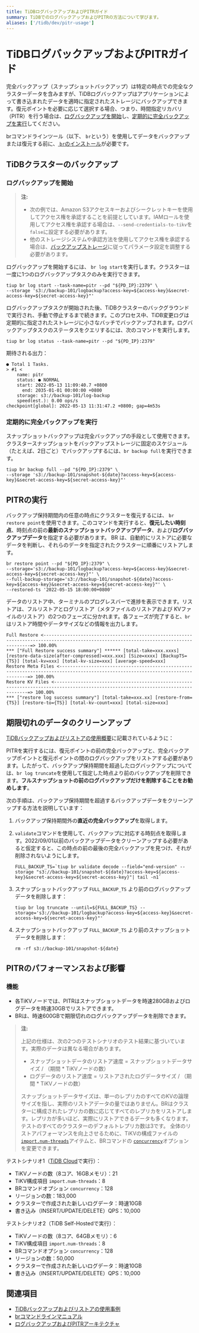 ```yaml
---
title: TiDBログバックアップおよびPITRガイド
summary: TiDBでのログバックアップおよびPITRの方法について学びます。
aliases: ['/tidb/dev/pitr-usage']
---
```


# TiDBログバックアップおよびPITRガイド

完全バックアップ（スナップショットバックアップ）は特定の時点での完全なクラスターデータを含みますが、TiDBログバックアップはアプリケーションによって書き込まれたデータを適時に指定されたストレージにバックアップできます。復元ポイントを必要に応じて選択する場合、つまり、時間指定リカバリ（PITR）を行う場合は、[ログバックアップを開始](#start-log-backup)し、[定期的に完全バックアップを実行](#run-full-backup-regularly)してください。

brコマンドラインツール（以下、 `br`という）を使用してデータをバックアップまたは復元する前に、[ `br`のインストール](/br/br-use-overview.md#deploy-and-use-br)が必要です。

## TiDBクラスターのバックアップ

### ログバックアップを開始

> **注:**
>
> - 次の例では、Amazon S3アクセスキーおよびシークレットキーを使用してアクセス権を承認することを前提としています。IAMロールを使用してアクセス権を承認する場合は、`--send-credentials-to-tikv`を`false`に設定する必要があります。
> - 他のストレージシステムや承認方法を使用してアクセス権を承認する場合は、[バックアップストレージ](/br/backup-and-restore-storages.md)に従ってパラメータ設定を調整する必要があります。

ログバックアップを開始するには、 `br log start`を実行します。クラスターは一度に1つのログバックアップタスクのみを実行できます。

```shell
tiup br log start --task-name=pitr --pd "${PD_IP}:2379" \
--storage 's3://backup-101/logbackup?access-key=${access-key}&secret-access-key=${secret-access-key}"'
```

ログバックアップタスクが開始された後、TiDBクラスターのバックグラウンドで実行され、手動で停止するまで続きます。このプロセス中、TiDB変更ログは定期的に指定されたストレージに小さなバッチでバックアップされます。ログバックアップタスクのステータスをクエリするには、次のコマンドを実行します。

```shell
tiup br log status --task-name=pitr --pd "${PD_IP}:2379"
```

期待される出力：

```
● Total 1 Tasks.
> #1 <
    name: pitr
    status: ● NORMAL
    start: 2022-05-13 11:09:40.7 +0800
      end: 2035-01-01 00:00:00 +0800
    storage: s3://backup-101/log-backup
    speed(est.): 0.00 ops/s
checkpoint[global]: 2022-05-13 11:31:47.2 +0800; gap=4m53s
```

### 定期的に完全バックアップを実行

スナップショットバックアップは完全バックアップの手段として使用できます。クラスタースナップショットをバックアップストレージに固定のスケジュール（たとえば、2日ごと）でバックアップするには、`br backup full`を実行できます。

```shell
tiup br backup full --pd "${PD_IP}:2379" \
--storage 's3://backup-101/snapshot-${date}?access-key=${access-key}&secret-access-key=${secret-access-key}"'
```

## PITRの実行

バックアップ保持期間内の任意の時点にクラスターを復元するには、 `br restore point`を使用できます。このコマンドを実行すると、**復元したい時刻点**、時刻点の前の**最新のスナップショットバックアップデータ**、および**ログバックアップデータ**を指定する必要があります。 BR は、自動的にリストアに必要なデータを判断し、それらのデータを指定されたクラスターに順番にリストアします。

```shell
br restore point --pd "${PD_IP}:2379" \
--storage='s3://backup-101/logbackup?access-key=${access-key}&secret-access-key=${secret-access-key}"' \
--full-backup-storage='s3://backup-101/snapshot-${date}?access-key=${access-key}&secret-access-key=${secret-access-key}"' \
--restored-ts '2022-05-15 18:00:00+0800'
```

データのリストア中、ターミナルのプログレスバーで進捗を表示できます。リストアは、フルリストアとログリストア（メタファイルのリストアおよび KVファイルのリストア）の2つのフェーズに分かれます。各フェーズが完了すると、`br`はリストア時間やデータサイズなどの情報を出力します。

```shell
Full Restore <---------------------------------------------------------------------------------------------------------------------------------------=> 100.00%
*** ["Full Restore success summary"] ****** [total-take=xxx.xxxs] [restore-data-size(after-compressed)=xxx.xxx] [Size=xxxx] [BackupTS={TS}] [total-kv=xxx] [total-kv-size=xxx] [average-speed=xxx]
Restore Meta Files <--------------------------------------------------------------------------------------------------------------------------------=> 100.00%
Restore KV Files <----------------------------------------------------------------------------------------------------------------------------------=> 100.00%
*** ["restore log success summary"] [total-take=xxx.xx] [restore-from={TS}] [restore-to={TS}] [total-kv-count=xxx] [total-size=xxx]
```

## 期限切れのデータのクリーンアップ

[TiDBバックアップおよびリストアの使用概要](/br/br-use-overview.md)に記載されているように：

PITRを実行するには、復元ポイントの前の完全バックアップと、完全バックアップポイントと復元ポイントの間のログバックアップをリストアする必要があります。したがって、バックアップ保持期間を超過したログバックアップについては、`br log truncate`を使用して指定した時点より前のバックアップを削除できます。**フルスナップショットの前のログバックアップだけを削除することをお勧めします**。

次の手順は、バックアップ保持期間を超過するバックアップデータをクリーンアップする方法を説明しています：

1. バックアップ保持期間外の**直近の完全バックアップ**を取得します。
2. `validate`コマンドを使用して、バックアップに対応する時刻点を取得します。2022/09/01以前のバックアップデータをクリーンアップする必要があると仮定すると、この時点の前の最後の完全バックアップを見つけ、それが削除されないようにします。

    ```shell
    FULL_BACKUP_TS=`tiup br validate decode --field="end-version" --storage "s3://backup-101/snapshot-${date}?access-key=${access-key}&secret-access-key=${secret-access-key}"| tail -n1`
    ```

3. スナップショットバックアップ `FULL_BACKUP_TS` より前のログバックアップデータを削除します：

    ```shell
    tiup br log truncate --until=${FULL_BACKUP_TS} --storage='s3://backup-101/logbackup?access-key=${access-key}&secret-access-key=${secret-access-key}"'
    ```

4. スナップショットバックアップ `FULL_BACKUP_TS` より前のスナップショットデータを削除します：

    ```shell
    rm -rf s3://backup-101/snapshot-${date}
    ```

## PITRのパフォーマンスおよび影響

### 機能

- 各TiKVノードでは、PITRはスナップショットデータを時速280GBおよびログデータを時速30GBでリストアできます。
- BRは、時速600GBで期限切れのログバックアップデータを削除できます。

> **注:**
>
> 上記の仕様は、次の2つのテストシナリオのテスト結果に基づいています。実際のデータは異なる場合があります。
>
> - スナップショットデータのリストア速度 = スナップショットデータサイズ / （期間 * TiKVノードの数）
> - ログデータのリストア速度 = リストアされたログデータサイズ / （期間 * TiKVノードの数）
>
> スナップショットデータサイズは、単一のレプリカのすべてのKVの論理サイズを指し、実際のリストアデータの量ではありません。BRはクラスターに構成されたレプリカの数に応じてすべてのレプリカをリストアします。レプリカが多いほど、実際にリストアできるデータも多くなります。
> テストのすべてのクラスターのデフォルトレプリカ数は3です。
> 全体のリストアパフォーマンスを向上させるために、TiKVの構成ファイルの [`import.num-threads`](/tikv-configuration-file.md#import)アイテムと、BRコマンドの [`concurrency`](/br/use-br-command-line-tool.md#common-options)オプションを変更できます。

テストシナリオ1（[TiDB Cloud](https://tidbcloud.com)で実行）：

- TiKVノードの数（8コア、16GBメモリ）：21
- TiKV構成項目 `import.num-threads`：8
- BRコマンドオプション `concurrency`：128
- リージョンの数：183,000
- クラスターで作成された新しいログデータ：時速10GB
- 書き込み（INSERT/UPDATE/DELETE）QPS：10,000

テストシナリオ2（TiDB Self-Hostedで実行）：

- TiKVノードの数（8コア、64GBメモリ）：6
- TiKV構成項目 `import.num-threads`：8
- BRコマンドオプション `concurrency`：128
- リージョンの数：50,000
- クラスターで作成された新しいログデータ：時速10GB
- 書き込み（INSERT/UPDATE/DELETE）QPS：10,000

## 関連項目

* [TiDBバックアップおよびリストアの使用事例](/br/backup-and-restore-use-cases.md)
* [brコマンドラインマニュアル](/br/use-br-command-line-tool.md)
* [ログバックアップおよびPITRアーキテクチャ](/br/br-log-architecture.md)